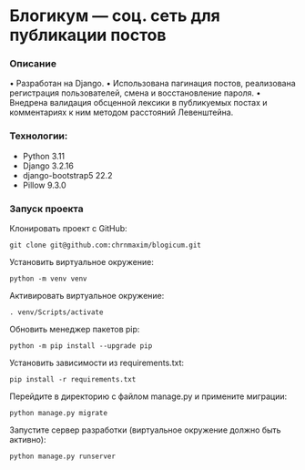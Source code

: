# Блогикум — соц. сеть для публикации постов

### Описание
• Разработан на Django. 
• Использована пагинация постов, реализована регистрация пользователей, смена и восстановление пароля. 
• Внедрена валидация обсценной лексики в публикуемых постах и комментариях к ним методом расстояний Левенштейна. 

### Технологии:
* Python 3.11
* Django 3.2.16
* django-bootstrap5 22.2
* Pillow 9.3.0

### Запуск проекта
Клонировать проект c GitHub:
```
git clone git@github.com:chrnmaxim/blogicum.git
```
Установить виртуальное окружение:
```
python -m venv venv
```
Активировать виртуальное окружениe:
```
. venv/Scripts/activate
```
Обновить менеджер пакетов pip:
```
python -m pip install --upgrade pip
```
Установить зависимости из requirements.txt:
```
pip install -r requirements.txt
``` 
Перейдите в директорию с файлом manage.py и примените миграции:
```
python manage.py migrate
``` 
Запустите сервер разработки (виртуальное окружение должно быть активно):
```
python manage.py runserver 
```
